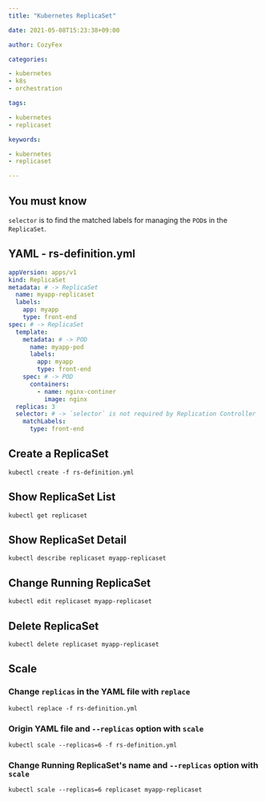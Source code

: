 ```yaml
---
title: "Kubernetes ReplicaSet"

date: 2021-05-08T15:23:38+09:00

author: CozyFex

categories:

- kubernetes
- k8s
- orchestration

tags:

- kubernetes
- replicaset

keywords:

- kubernetes
- replicaset

---
```


## You must know

`selector` is to find the matched labels for managing the `POD`s in the `ReplicaSet`.

## YAML - rs-definition.yml

```yaml
appVersion: apps/v1
kind: ReplicaSet
metadata: # -> ReplicaSet
  name: myapp-replicaset
  labels:
    app: myapp
    type: front-end
spec: # -> ReplicaSet
  template:
    metadata: # -> POD
      name: myapp-pod
      labels:
        app: myapp
        type: front-end
    spec: # -> POD
      containers:
        - name: nginx-continer
          image: nginx
  replicas: 3
  selector: # -> `selector` is not required by Replication Controller
    matchLabels:
      type: front-end
```

## Create a ReplicaSet

```shell
kubectl create -f rs-definition.yml
```

## Show ReplicaSet List

```shell
kubectl get replicaset
```

## Show ReplicaSet Detail

```shell
kubectl describe replicaset myapp-replicaset
```

## Change Running ReplicaSet

```shell
kubectl edit replicaset myapp-replicaset
```

## Delete ReplicaSet

```shell
kubectl delete replicaset myapp-replicaset
```

## Scale

### Change `replicas` in the YAML file with `replace`

```shell
kubectl replace -f rs-definition.yml
```

### Origin YAML file and `--replicas` option with `scale`

```shell
kubectl scale --replicas=6 -f rs-definition.yml
```

### Change Running ReplicaSet's name and `--replicas` option with `scale`

```shell
kubectl scale --replicas=6 replicaset myapp-replicaset
```

